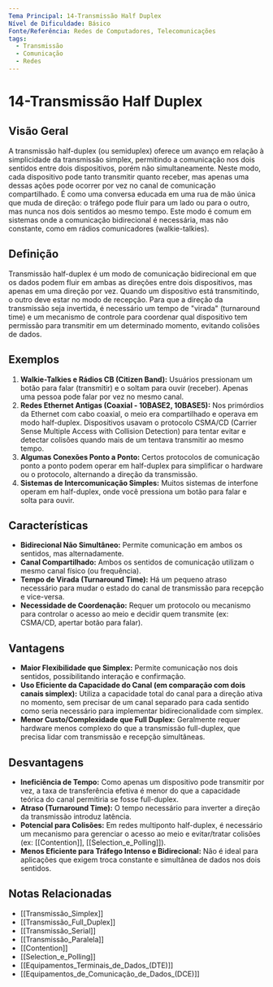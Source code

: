 ```yaml
---
Tema Principal: 14-Transmissão Half Duplex
Nível de Dificuldade: Básico
Fonte/Referência: Redes de Computadores, Telecomunicações
tags:
  - Transmissão
  - Comunicação
  - Redes
---
```


# 14-Transmissão Half Duplex

## Visão Geral

A transmissão half-duplex (ou semiduplex) oferece um avanço em relação à simplicidade da transmissão simplex, permitindo a comunicação nos dois sentidos entre dois dispositivos, porém não simultaneamente. Neste modo, cada dispositivo pode tanto transmitir quanto receber, mas apenas uma dessas ações pode ocorrer por vez no canal de comunicação compartilhado. É como uma conversa educada em uma rua de mão única que muda de direção: o tráfego pode fluir para um lado ou para o outro, mas nunca nos dois sentidos ao mesmo tempo. Este modo é comum em sistemas onde a comunicação bidirecional é necessária, mas não constante, como em rádios comunicadores (walkie-talkies).

## Definição

Transmissão half-duplex é um modo de comunicação bidirecional em que os dados podem fluir em ambas as direções entre dois dispositivos, mas apenas em uma direção por vez. Quando um dispositivo está transmitindo, o outro deve estar no modo de recepção. Para que a direção da transmissão seja invertida, é necessário um tempo de "virada" (turnaround time) e um mecanismo de controle para coordenar qual dispositivo tem permissão para transmitir em um determinado momento, evitando colisões de dados.

## Exemplos

1.  **Walkie-Talkies e Rádios CB (Citizen Band):** Usuários pressionam um botão para falar (transmitir) e o soltam para ouvir (receber). Apenas uma pessoa pode falar por vez no mesmo canal.
2.  **Redes Ethernet Antigas (Coaxial - 10BASE2, 10BASE5):** Nos primórdios da Ethernet com cabo coaxial, o meio era compartilhado e operava em modo half-duplex. Dispositivos usavam o protocolo CSMA/CD (Carrier Sense Multiple Access with Collision Detection) para tentar evitar e detectar colisões quando mais de um tentava transmitir ao mesmo tempo.
3.  **Algumas Conexões Ponto a Ponto:** Certos protocolos de comunicação ponto a ponto podem operar em half-duplex para simplificar o hardware ou o protocolo, alternando a direção da transmissão.
4.  **Sistemas de Intercomunicação Simples:** Muitos sistemas de interfone operam em half-duplex, onde você pressiona um botão para falar e solta para ouvir.

## Características

*   **Bidirecional Não Simultâneo:** Permite comunicação em ambos os sentidos, mas alternadamente.
*   **Canal Compartilhado:** Ambos os sentidos de comunicação utilizam o mesmo canal físico (ou frequência).
*   **Tempo de Virada (Turnaround Time):** Há um pequeno atraso necessário para mudar o estado do canal de transmissão para recepção e vice-versa.
*   **Necessidade de Coordenação:** Requer um protocolo ou mecanismo para controlar o acesso ao meio e decidir quem transmite (ex: CSMA/CD, apertar botão para falar).

## Vantagens

*   **Maior Flexibilidade que Simplex:** Permite comunicação nos dois sentidos, possibilitando interação e confirmação.
*   **Uso Eficiente da Capacidade do Canal (em comparação com dois canais simplex):** Utiliza a capacidade total do canal para a direção ativa no momento, sem precisar de um canal separado para cada sentido como seria necessário para implementar bidirecionalidade com simplex.
*   **Menor Custo/Complexidade que Full Duplex:** Geralmente requer hardware menos complexo do que a transmissão full-duplex, que precisa lidar com transmissão e recepção simultâneas.

## Desvantagens

*   **Ineficiência de Tempo:** Como apenas um dispositivo pode transmitir por vez, a taxa de transferência efetiva é menor do que a capacidade teórica do canal permitiria se fosse full-duplex.
*   **Atraso (Turnaround Time):** O tempo necessário para inverter a direção da transmissão introduz latência.
*   **Potencial para Colisões:** Em redes multiponto half-duplex, é necessário um mecanismo para gerenciar o acesso ao meio e evitar/tratar colisões (ex: [[Contention]], [[Selection_e_Polling]]).
*   **Menos Eficiente para Tráfego Intenso e Bidirecional:** Não é ideal para aplicações que exigem troca constante e simultânea de dados nos dois sentidos.

## Notas Relacionadas

*   [[Transmissão_Simplex]]
*   [[Transmissão_Full_Duplex]]
*   [[Transmissão_Serial]]
*   [[Transmissão_Paralela]]
*   [[Contention]]
*   [[Selection_e_Polling]]
*   [[Equipamentos_Terminais_de_Dados_(DTE)]]
*   [[Equipamentos_de_Comunicação_de_Dados_(DCE)]]

